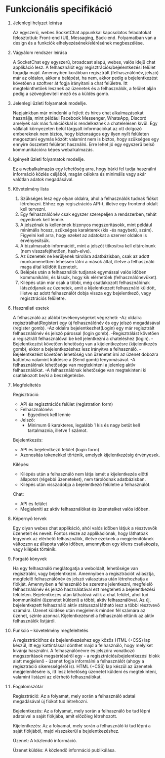 Funkcionális specifikáció
=========================

1. Jelenlegi helyzet leírása

    Az egyszerű, webes SocketChat appunkkal kapcsolatos feladatokat felosztottuk: Front-end (UI), Messaging, Back-end. Folyamatban van a design és a funkciók elhelyezésének/elérésének megbeszélése.

2. Vágyálom rendszer leírása

    A SocketChat egy egyszerű, broadcast alapú, webes, valós idejű chat applikáció lesz. A felhasználót egy regisztrációs/bejelentkezési felület fogadja majd. Amennyiben korábban regisztrált (felhasználónév, jelszó) már az oldalon, akkor a belépést, ha nem, akkor pedig a bejelentkezést követően a szoftver át fogja irányítani a chat felületre. Itt megtekinthetőek lesznek az üzenetek és a felhasználók, a felület alján pedig a szövegbeviteli mező és a küldés gomb.

4. Jelenlegi üzleti folyamatok modellje.

    Napjainkban már mindenki a fejlett és híres chat alkalmazásokat használja, mint például Facebook Messenger, WhatsApp, Discord amelyek sok más funkciókkal is rendelkeznek a chatelelésen kívűl. Egy vállalati környezeten belül tárgyalt információkat az ott dolgozó embereknek nem biztos, hogy biztonságos egy ilyen nyílt felületen megosztani egymás között valamint nem is biztos, hogy szükséges egy ennyire összetett felületet használni. Erre lehet jó egy egyszerű belső kommunikációra képes webalkalmazás.

5. Igényelt üzleti folyamatok modellje.

    Ez a webalkalmazás egy lehetőség arra, hogy bárki fel tudja használni információ közlés céljából, magán célokra és minimális vagy akár valótlan adatok megadásával.
    
6. Követelmény lista

    1. Szükséges lesz egy olyan oldalra, ahol a felhasználók tudnak fiókot létrehozni. Ehhez egy regisztrációs API-t, illetve egy frontend oldalt kell tervezni.
    2. Egy felhasználónév csak egyszer szerepeljen a rendszerben, tehát egyedinek kell lennie.
    3. A jelszónak is kellenének bizonyos megszorításokk, mint például minimális hossz, szükséges karakterek (kis -és nagybetü, szám). Figyelni kell arra, hogy ezeket az adatokat a szerver oldalon is érvényesítsük.
    4.  A bizalmasabb információt, mint a jelszót titkosítva kell eltárolnunk (nem visszafejthetően, hash-elve).
    5.  Az üzenetek ne kerüljenek tárolára adatbázisban, csak az adott munkamenetben lehessen látni a mások által, illetve a felhasználó maga által küldött üzeneteit.
    6.  Belépés után a felhasználók tudjanak egymással valós időben kommunikálni, és lássák, hogy kik elérhetőek (felhasználónevüket).
    7.  Kilépés után már csak a többi, még csatlakozott felhasználónak látszódjanak az üzenetek, amit a kijelentkezett felhasználó küldött, illetve az adott felhasználót dobja vissza egy bejelentkező, vagy regisztrációs felületre.

7. Használati esetek

    A felhasználó az alábbi tevékenységeket végezheti:
        -Az oldalra regisztrálhat(Register) egy új felhasználónév és egy jelszó megadásával (register gomb).
        -Az oldalra bejelentkezhet(Login) egy már regisztrált felhasználónév és jelszó párossal (login gomb).
        -Regisztrálást követően a regisztrált felhasználóval be kell jelentkezni a chateléshez (login).
        -Bejelentkezést követően lehetőség van a kijelentkezésre (kijelentkezés gomb), ekkor a bejelentkezéshez lesz irányítva a felhasználó.
        -Bejelentkezést követően lehetőség van üzenetet írni az üzenet dobozra kattintva valamint küldésre a (Send gomb) lenyomásával.
        -A felhasználónak lehetősége van megtekinteni a jelenleg aktív felhasználókat.
        -A felhasználónak lehetősége van megtekinteni ki csatlakozott be/ki a beszélgetésbe.
        
8. Megfeleltetés

    Regisztráció:
    - API és regisztrációs felület (registration form)
    - Felhasználónév:
        - Egyedinek kell lennie
    - Jelszó:
        - Minimum 6 karakteres, legalább 1 kis és nagy betüt kell tartalmaznia, illetve 1 számot.

    Bejelentkezés:
    - API és bejelentkező felület (login form)
    - Azonosítás tokenekkel történik, amelyek kijelentkezésig érvényesek.

    Kilépés:
    - Kilépés után a felhasználó nem látja ismét a kijelentkezés előtti állapotot (régebbi üzeneteket), nem tárolódnak adatbázisban.
    - Kilépés után visszadobja a bejelentkező felületre a felhasználót.

    Chat:
    - API és felület
    - Megjeleníti az aktív felhasználókat és üzeneteiket valós időben.
        
9. Képernyő tervek
    
    Egy olyan webes chat applikáció, ahól valós időben látjuk a résztvevők üzeneteit és neveit. Fontos része az applikációnak, hogy láthatóak legyenek az elérhető felhasználók, illetve ezeknek a megjelenítőknek változzon az állapota valós időben, amennyiben egy kliens csatlakozás, vagy kilépés történik.

10. Forgató könyvek

    Ha egy felhasználó meglátogatja a weboldalt, lehetősége van regisztrálni, vagy bejelentkezni.
    Amennyiben a regisztrációt választja, megfelelő felhasználónév és jelszó választása után létrehozhatja a fiókját.
    Amennyiben a felhasználó be szeretne jelentkezni, megfelelő felhasználónév és jelszó használatával ezt megteheti a bejelentkezési felületen.
    Bejelentkezés után láthatóvá válik a chat felület, ahol tud kommunikálni (üzenetet küldeni) a többi, aktív felhasználóval.
    Az új, bejelentkezett felhasználó aktív státusszal látható lesz a többi résztvevő számára.
    Üzenet küldése után megjelenik minden fél számára az üzenet, szinte azonnal.
    Kijelentkezésnél a felhasználó eltűnik az aktív felhasználók listjáról.

11. Funkció – követelmény megfeleltetés

    A regisztrációhoz és bejelentkezéshez egy közös HTML (+CSS) lap készül, itt egy kattintással dönthet majd a felhasználó, hogy melyiket kívánja használni. A felhasználónévre és jelszóra vonatkozó megszorítások megsértéséről egy - a regisztrációs/bejelentkezési blokk alatt megjelenő - üzenet fogja informálni a felhasználót (ahogy a regisztráció sikerességéről is). HTML (+CSS) lap készül az üzenetek megjelenítésére is, itt lesz lehetőség üzenetet küldeni és megtekinteni, valamint listázni az elérhető felhasználókat.

12. Fogalomszótár

    Regisztráció: Az a folyamat, mely során a felhasználó adatai megadásával új fiókot tud létrehozni.

    Bejelentkezés: Az a folyamat, mely során a felhasználó be tud lépni adataival a saját fiókjába, amit előzőleg létrehozott.

    Kijelentkezés: Az a folyamat, mely során a felhasználó ki tud lépni a saját fiókjából, majd visszakerül a bejelentkezéshez.

    Üzenet: A közlendő információ.

    Üzenet küldés: A közlendő információ publikálása.
